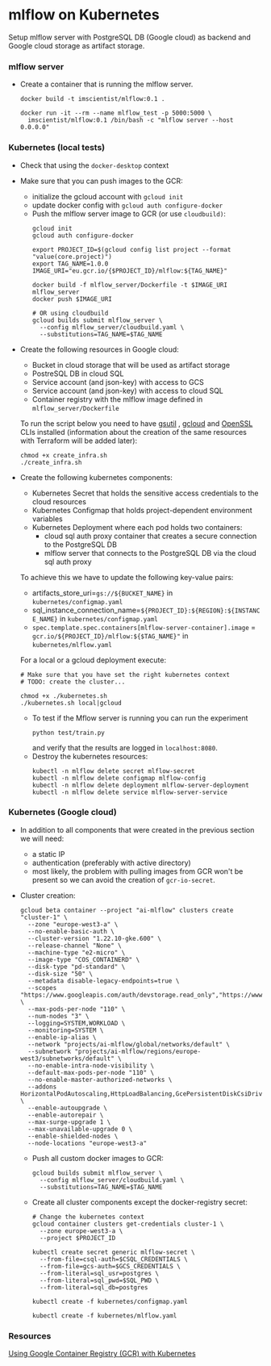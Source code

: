 # mlflow on Kubernetes

Setup mlflow server with PostgreSQL DB (Google cloud) as backend and Google cloud storage as artifact storage.

### mlflow server

- Create a container that is running the mlflow server.
  ```shell
  docker build -t imscientist/mlflow:0.1 .

  docker run -it --rm --name mlflow_test -p 5000:5000 \
    imscientist/mlflow:0.1 /bin/bash -c "mlflow server --host 0.0.0.0"
  ```

### Kubernetes (local tests)

- Check that using the `docker-desktop` context
- Make sure that you can push images to the GCR:
    - initialize the gcloud account with `gcloud init`
    - update docker config with `gcloud auth configure-docker`
    - Push the mlflow server image to GCR (or use `cloudbuild)`:
      ```shell
      gcloud init
      gcloud auth configure-docker
      
      export PROJECT_ID=$(gcloud config list project --format "value(core.project)")
      export TAG_NAME=1.0.0
      IMAGE_URI="eu.gcr.io/{$PROJECT_ID}/mlflow:${TAG_NAME}"

      docker build -f mlflow_server/Dockerfile -t $IMAGE_URI mlflow_server
      docker push $IMAGE_URI
      
      # OR using cloudbuild
      gcloud builds submit mlflow_server \
        --config mlflow_server/cloudbuild.yaml \
        --substitutions=TAG_NAME=$TAG_NAME
      ```

- Create the following resources in Google cloud:
    - Bucket in cloud storage that will be used as artifact storage
    - PostreSQL DB in cloud SQL
    - Service account (and json-key) with access to GCS
    - Service account (and json-key) with access to cloud SQL
    - Container registry with the mlflow image defined in `mlflow_server/Dockerfile`

  To run the script below you need to have [gsutil](https://cloud.google.com/storage/docs/gsutil)
  , [gcloud](https://cloud.google.com/sdk/gcloud) and [OpenSSL]() CLIs installed (information about the creation of the
  same resources with Terraform will be added later):
  ```shell
  chmod +x create_infra.sh
  ./create_infra.sh
  ```

- Create the following kubernetes components:
    - Kubernetes Secret that holds the sensitive access credentials to the cloud resources
    - Kubernetes Configmap that holds project-dependent environment variables
    - Kubernetes Deployment where each pod holds two containers:
        - cloud sql auth proxy container that creates a secure connection to the PostgreSQL DB
        - mlflow server that connects to the PostgreSQL DB via the cloud sql auth proxy

  To achieve this we have to update the following key-value pairs:
    - artifacts_store_uri=`gs://${BUCKET_NAME}` in `kubernetes/configmap.yaml`
    - sql_instance_connection_name=`${PROJECT_ID}:${REGION}:${INSTANCE_NAME}` in `kubernetes/configmap.yaml`
    - `spec.template.spec.containers[mlflow-server-container].image` = `gcr.io/${PROJECT_ID}/mlflow:${$TAG_NAME}"`
      in `kubernetes/mlflow.yaml`
      
  For a local or a gcloud deployment execute:
  ```shell
  # Make sure that you have set the right kubernetes context
  # TODO: create the cluster...
  
  chmod +x ./kubernetes.sh
  ./kubernetes.sh local|gcloud
  ```
    - To test if the Mflow server is running you can run the experiment
      ```shell
      python test/train.py
      ```
      and verify that the results are logged in `localhost:8080`.
    - Destroy the kubernetes resources:
      ```shell
      kubectl -n mlflow delete secret mlflow-secret
      kubectl -n mlflow delete configmap mlflow-config
      kubectl -n mlflow delete deployment mlflow-server-deployment
      kubectl -n mlflow delete service mlflow-server-service
      ```

### Kubernetes (Google cloud)

- In addition to all components that were created in the previous section we will need:
    - a static IP
    - authentication (preferably with active directory)
    - most likely, the problem with pulling images from GCR won't be present so we can avoid the creation
      of `gcr-io-secret`.

- Cluster creation:
  ```shell
  gcloud beta container --project "ai-mlflow" clusters create "cluster-1" \
    --zone "europe-west3-a" \
    --no-enable-basic-auth \
    --cluster-version "1.22.10-gke.600" \
    --release-channel "None" \
    --machine-type "e2-micro" \
    --image-type "COS_CONTAINERD" \
    --disk-type "pd-standard" \
    --disk-size "50" \
    --metadata disable-legacy-endpoints=true \
    --scopes "https://www.googleapis.com/auth/devstorage.read_only","https://www.googleapis.com/auth/logging.write","https://www.googleapis.com/auth/monitoring","https://www.googleapis.com/auth/servicecontrol","https://www.googleapis.com/auth/service.management.readonly","https://www.googleapis.com/auth/trace.append" \
    --max-pods-per-node "110" \
    --num-nodes "3" \
    --logging=SYSTEM,WORKLOAD \
    --monitoring=SYSTEM \
    --enable-ip-alias \
    --network "projects/ai-mlflow/global/networks/default" \
    --subnetwork "projects/ai-mlflow/regions/europe-west3/subnetworks/default" \
    --no-enable-intra-node-visibility \
    --default-max-pods-per-node "110" \
    --no-enable-master-authorized-networks \
    --addons HorizontalPodAutoscaling,HttpLoadBalancing,GcePersistentDiskCsiDriver \
    --enable-autoupgrade \
    --enable-autorepair \
    --max-surge-upgrade 1 \
    --max-unavailable-upgrade 0 \
    --enable-shielded-nodes \
    --node-locations "europe-west3-a"
  ```
    - Push all custom docker images to GCR:
      ```shell
      gcloud builds submit mlflow_server \
        --config mlflow_server/cloudbuild.yaml \
        --substitutions=TAG_NAME=$TAG_NAME
      ```
    - Create all cluster components except the docker-registry secret:
      ```shell
      # Change the kubernetes context
      gcloud container clusters get-credentials cluster-1 \
        --zone europe-west3-a \
        --project $PROJECT_ID
  
      kubectl create secret generic mlflow-secret \
        --from-file=csql-auth=$CSQL_CREDENTIALS \
        --from-file=gcs-auth=$GCS_CREDENTIALS \
        --from-literal=sql_usr=postgres \
        --from-literal=sql_pwd=$SQL_PWD \
        --from-literal=sql_db=postgres
  
      kubectl create -f kubernetes/configmap.yaml
  
      kubectl create -f kubernetes/mlflow.yaml
      ```

### Resources

[Using Google Container Registry (GCR) with Kubernetes](https://colinwilson.uk/2020/07/09/using-google-container-registry-with-kubernetes/)
